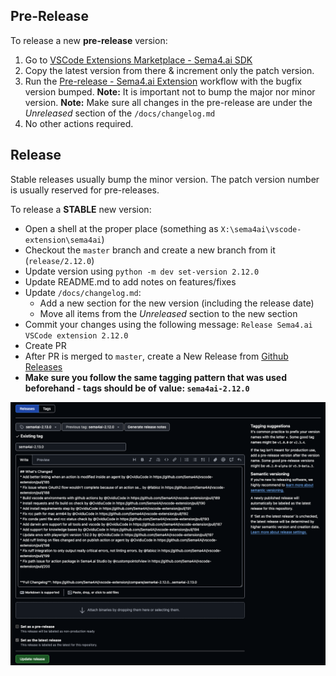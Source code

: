 ## Pre-Release

To release a new **pre-release** version:

1. Go to [VSCode Extensions Marketplace - Sema4.ai SDK](https://marketplace.visualstudio.com/items?itemName=sema4ai.sema4ai)
2. Copy the latest version from there & increment only the patch version.
3. Run the [Pre-release - Sema4.ai Extension](https://github.com/Sema4AI/vscode-extension/actions/workflows/pre-release-robocorp-code.yml) workflow with the bugfix version bumped.
   **Note:** It is important not to bump the major nor minor version.
   **Note:** Make sure all changes in the pre-release are under the _Unreleased_ section of the `/docs/changelog.md`
4. No other actions required.

## Release

Stable releases usually bump the minor version. The patch version number is usually reserved for pre-releases.

To release a **STABLE** new version:

- Open a shell at the proper place (something as `X:\sema4ai\vscode-extension\sema4ai`)
- Checkout the `master` branch and create a new branch from it (`release/2.12.0`)
- Update version using `python -m dev set-version 2.12.0`
- Update README.md to add notes on features/fixes
- Update `/docs/changelog.md`:
  - Add a new section for the new version (including the release date)
  - Move all items from the _Unreleased_ section to the new section
- Commit your changes using the following message: `Release Sema4.ai VSCode extension 2.12.0`
- Create PR
- After PR is merged to `master`, create a New Release from [Github Releases](https://github.com/Sema4AI/vscode-extension/releases)
- **Make sure you follow the same tagging pattern that was used beforehand - tags should be of value: `sema4ai-2.12.0`**
<img src="./releases-help.png" alt="Sema4.ai SDK Releases Example">
